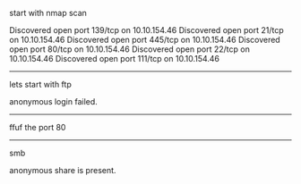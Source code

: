 start with nmap scan

Discovered open port 139/tcp on 10.10.154.46
Discovered open port 21/tcp on 10.10.154.46
Discovered open port 445/tcp on 10.10.154.46
Discovered open port 80/tcp on 10.10.154.46
Discovered open port 22/tcp on 10.10.154.46
Discovered open port 111/tcp on 10.10.154.46

***

lets start with ftp

anonymous login failed.

***
ffuf the port 80

***

smb

anonymous share is present.